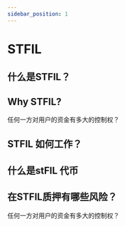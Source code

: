 ```yaml
---
sidebar_position: 1
---
```


# STFIL


## 什么是STFIL？


## Why STFIL?
任何一方对用户的资金有多大的控制权？


## STFIL 如何工作？


## 什么是stFIL 代币


## 在STFIL质押有哪些风险？
任何一方对用户的资金有多大的控制权？
